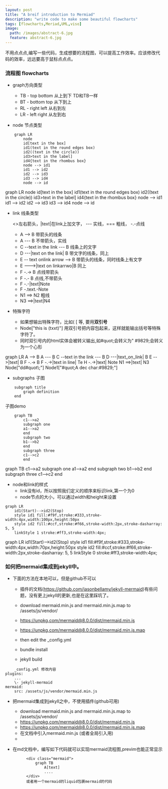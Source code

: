 ```yaml
---
layout: post
title: "A breif introduction to Mermiad"
description: "write code to make some beautiful flowcharts"
tags: [flowcharts,Meriad,UML,viso]
image:
  path: /images/abstract-6.jpg
  feature: abstract-6.jpg
---
```


不用点点点,编写一些代码，生成想要的流程图，可以提高工作效率。应该修改代码的效率，远远要高于鼠标点点点。

### 流程图 flowcharts

* graph方向类型

	* TB  - top bottom  从上到下 TD和TB一样
	* BT  - bottom top  从下到上
	* RL  - right left  从右到左
	* LR  - left right  从左到右

* node 节点类型

```
	graph LR
		node
		id[text in the box]
		id1(text in the round edges box)
		id2((text in the circle))
		id3>text in the label]
		id4{text in the rhombus box}
		node --> id1
		id1 --> id2
		id2 --> id3 
		id3 --> id4
		node --> id
```

<div class="mermaid">
	graph LR
		node
		id[text in the box]
		id1(text in the round edges box)
		id2((text in the circle))
		id3>text in the label]
		id4{text in the rhombus box}
		node --> id1
		id1 --> id2
		id2 --> id3 
		id3 --> id4
		node --> id
</div>

* link 线条类型

	<>左右箭头，|text|在link上加文字， \-\-\- 实线，=== 粗线，  \-.\-点线
	* A \-\-> B	带箭头的线条
	* A \-\-\- B	不带箭头，实线
	* C \-\-text in the link \-\-\- B	线条上的文字
	* D \-\-\-\|text on the link\| B	带文字的线条，同上
	* E \-\- text onlink arrow \-\-> B	带箭头的线条，同时线条上有文字
	* E \-\-\->\|text on linkarrwo\|B	同上
	* F \-.\-> B	点线带箭头
	* F \-.\- B	点线,不带箭头
	* F \-.\-\|text\|Note
	* F \-.text.\-Note
	* N1 ==> N2	粗线
	* N3 ==>\|text\|N4

* 特殊字符
	* 如果想输出特殊字符，比如( [ 等, 要用**双引号**
	* Node["this is (txxt)"]  用双引号把内容包起来，这样就能输出括号等特殊字符了。
	* 同时双引号内的html实体会被转义输出,如#quot;会转义为" #9829;会转义为一个心形

<div class="mermaid">
	graph LR
		A --> B
		A --- B
		C --text in the link --- B 
		D ---|text_on_link| B
		E -->|text| B
		F -.-> B
		F -.->|text in line| Te
		H -.->|text| Note
		N1 ==>|text| N3
		Node["dd#quot\;"]
		Node1["#quot;A dec char:#9829;"]
</div>

* subgraphs 子图

```
	subgraph title
		graph definition
	end
```
子图demo

```
	graph TB
		c1-->a2
		subgraph one
		a1-->a2
		end
		subgraph two
		b1-->b2
		end
		subgraph three
		c1-->c2
		end
```

<div class="mermaid">
	graph TB
		c1-->a2
		subgraph one
		a1-->a2
		end
		subgraph two
		b1-->b2
		end
		subgraph three
		c1-->c2
		end
</div>


* node和link的样式
	* link没有id，所以按照我们定义的顺序来标识link,第一个为0
	* node节点的大小，可以通过width和height来设置
```
graph LR
	id1(Start)-->id2(Stop)
	style id1 fill:#f9f,stroke:#333,stroke-width:4px,width:100px,height:50px
	style id2 fill:#ccf,stroke:#f66,stroke-width:2px,stroke-dasharray: 5, 5
	linkStyle 1 stroke:#ff3,stroke-width:4px;
```

<div class="mermaid">
	graph LR
	    id1(Start)-->id2(Stop)
	    style id1 fill:#f9f,stroke:#333,stroke-width:4px,width:70px,height:50px
		style id2 fill:#ccf,stroke:#f66,stroke-width:2px,stroke-dasharray: 5, 5
		linkStyle 0 stroke:#ff3,stroke-width:4px;
</div>

###  如何把mermaid集成到jekyll中。

* 下面的方法在本地可以，但是github不可以

	* 插件的文档(https://github.com/jasonbellamy/jekyll-mermaid)有些问题，没有更上jekyll的更新,也是在这里踩坑了。

	* download mermaid.min.js and mermaid.min.js.map to /assets/js/vendor/
	* https://unpkg.com/mermaid@8.0.0/dist/mermaid.min.js
	* https://unpkg.com/mermaid@8.0.0/dist/mermaid.min.js.map
	* then edit the _config.yml
	* bundle install
	* jekyll build
```
	_config.yml 修改内容
plugins:
	...
	\- jekyll-mermaid
mermaid:
	src: /assets/js/vendor/mermaid.min.js
```

* 把mermaid集成到jekyll之中，不使用插件(github可用)

	* download mermaid.min.js and mermaid.min.js.map to /assets/js/vendor/
	* https://unpkg.com/mermaid@8.0.0/dist/mermaid.min.js
	* https://unpkg.com/mermaid@8.0.0/dist/mermaid.min.js.map
	* 在文档中引入mermaid.min.js (或者全局引入用)
	* <script src="{{ site.url }}/assets/js/vendor/mermaid.min.js"></script>

* 在md文档中，编写如下代码就可以实现mermaid流程图,previm也能正常显示

			<div class="mermaid">
				graph TB
					A[text]
					....
			</div>
			或者用一个mermaid的liquid包裹mermaid的代码
	
